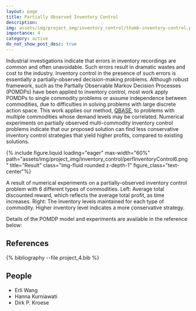 ```yaml
---
layout: page
title: Partially Observed Inventory Control
description: 
img: assets/img/project_img/inventory_control/thumb-inventory-control.png
importance: 4
category: active
do_not_show_post_desc: true
---
```


<p class="text-justify">
Industrial investigations indicate that errors in inventory recordings are common and often unavoidable. Such errors result in dramatic wastes and cost to the industry. Inventory control in the presence of such errors is essentially a partially-observed decision-making problems. Although robust framework, such as the Partially Observable Markov Decision Processes (POMDPs) have been applied to inventory control, most work apply POMDPs to single commodity problems or assume independence between commodities, due to difficulties in solving problems with large discrete action space. This work applies our method, <a target="_blank" href="/papers/icaps18_qbase.pdf" >QBASE</a>, to problems with multiple commodities whose demand levels may be correlated. Numerical experiments on partially observed multi-commodity inventory control problems indicate that our proposed solution can find less conservative inventory control strategies that yield higher profits, compared to existing solutions.
</p>


{% include figure.liquid loading="eager" max-width="60%" path="assets/img/project_img/inventory_control/perfInventoryControl6.png" title="Result" class="img-fluid rounded z-depth-1" figure_class="text-center"%}

<div class="caption">
    A result of numerical experiments on a partially-observed inventory control problem with 6 different types of commodities. Left: Average total discounted reward, which reflects the average total profit, as time increases. Right: The inventory levels maintained for each type of commodity. Higher inventory level indicates a more conservative strategy.
</div>

<p class="text-justify">
Details of the POMDP model and experiments are available in the reference below:
</p>

<h2> References </h2>

<div class="publications">
   {% bibliography --file project_4.bib %}
</div>

<h2> People </h2>
<ul>
    <li>Erli Wang</li>
    <li>Hanna Kurniawati</li>
    <li>Dirk P. Kroese</li>
</ul>
